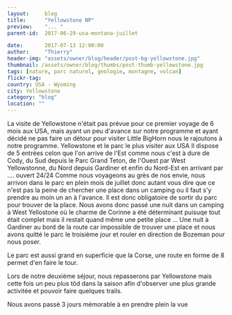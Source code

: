 ```yaml
---
layout:     blog
title:      "Yellowstone NP"
preview:    "... "
parent-id:  2017-06-29-usa-montana-juillet

date:       2017-07-13 12:00:00
author:     "Thierry"
header-img: "assets/owner/blog/header/post-bg-yellowstone.jpg"
thumbnail: /assets/owner/blog/thumbs/post-thumb-yellowstone.jpg
tags: [nature, parc naturel, geologie, montagne, volcan]
flickr-tag: 
country: USA - Wyoming
city: Yellowstone
category: "blog"
location: ""
---
```


La visite de Yellowstone n'était pas prévue pour ce premier voyage de 6 mois aux USA, mais ayant un peu d'avance sur notre programme et ayant décidé ne pas faire un détour pour visiter Little BigHorn nous le rajoutons à notre programme. Yellowstone et le parc le plus visiter aux USA 
Il dispose de 5 entrées celon que l'on arrive de l'Est comme nous c'est à dure de Cody, du Sud depuis le Parc Grand Teton, de l'Ouest par West Yellowstonne, du Nord depuis Gardiner et enfin du Nord-Est en arrivant par .... ouvert 24/24
Comme nous voyageons au grès de nos envie, nous arrivon dans le parc en plein mois de juillet donc autant vous dire que ce n'est pas la peine de chercher une place dans un camping ou il faut s'y prendre au moin un an à l'avance. Il est donc obligatoire de sortir du parc pour trouver de la place. Nous avons donc passé une nuit dans un camping à West Yellostone où le charme de Corinne a été déterminant puisuqe tout était complet mais il restait quand même une petite place ... Une nuit à Gardiner au bord de la route car impossible de trouver une place et nous avons quitté le parc le troisième jour et rouler en direction de Bozeman pour nous poser.

Le parc est aussi grand en superficie que la Corse, une route en forme de 8 permet d'en faire le tour.

Lors de notre deuxième séjour, nous repasserons par Yellowstone mais cette fois un peu plus tôd dans la saison afin d'observer une plus grande activitée et pouvoir faire quelques trails.

Nous avons passé 3 jours mémorable à en prendre plein la vue

